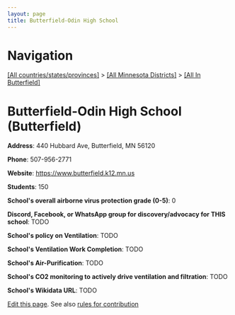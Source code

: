 ```yaml
---
layout: page
title: Butterfield-Odin High School
---
```

# Navigation

[[All countries/states/provinces]](../../..) > [[All Minnesota Districts]](../..) > [[All In Butterfield]](..)

# Butterfield-Odin High School (Butterfield)

**Address**: 440 Hubbard Ave, Butterfield, MN 56120

**Phone**: 507-956-2771

**Website**: <https://www.butterfield.k12.mn.us>

**Students**: 150

**School's overall airborne virus protection grade (0-5)**: 0

**Discord, Facebook, or WhatsApp group for discovery/advocacy for THIS school**: TODO

**School's policy on Ventilation**: TODO

**School's Ventilation Work Completion**: TODO

**School's Air-Purification**: TODO

**School's CO2 monitoring to actively drive ventilation and filtration**: TODO

**School's Wikidata URL**: TODO


[Edit this page](https://github.com/ventilate-schools/MN/edit/main/./Butterfield/Butterfield-Odin_High_School.md). See also [rules for contribution](../../../contribution-rules/)